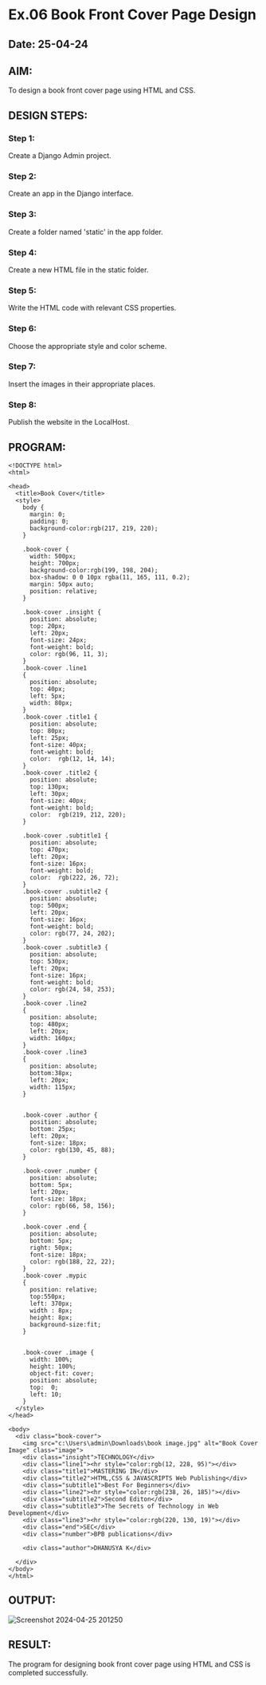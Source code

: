 # Ex.06 Book Front Cover Page Design
## Date: 25-04-24

## AIM:
To design a book front cover page using HTML and CSS.

## DESIGN STEPS:

### Step 1:
Create a Django Admin project.

### Step 2:
Create an app in the Django interface.

### Step 3:
Create a folder named 'static' in the app folder.

### Step 4:
Create a new HTML file in the static folder.

### Step 5:
Write the HTML code with relevant CSS properties.

### Step 6:
Choose the appropriate style and color scheme.

### Step 7:
Insert the images in their appropriate places.

### Step 8:
Publish the website in the LocalHost.

## PROGRAM:
~~~
<!DOCTYPE html>
<html>

<head>
  <title>Book Cover</title>
  <style>
    body {
      margin: 0;
      padding: 0;
      background-color:rgb(217, 219, 220);
    }

    .book-cover {
      width: 500px;
      height: 700px;
      background-color:rgb(199, 198, 204);
      box-shadow: 0 0 10px rgba(11, 165, 111, 0.2);
      margin: 50px auto;
      position: relative;
    }
    
    .book-cover .insight {
      position: absolute;
      top: 20px;
      left: 20px;
      font-size: 24px;
      font-weight: bold;
      color: rgb(96, 11, 3);
    }
    .book-cover .line1
    {
      position: absolute;
      top: 40px;
      left: 5px;
      width: 80px;
    }
    .book-cover .title1 {
      position: absolute;
      top: 80px;
      left: 25px;
      font-size: 40px;
      font-weight: bold;
      color:  rgb(12, 14, 14);
    }
    .book-cover .title2 {
      position: absolute;
      top: 130px;
      left: 30px;
      font-size: 40px;
      font-weight: bold;
      color:  rgb(219, 212, 220);
    }

    .book-cover .subtitle1 {
      position: absolute;
      top: 470px;
      left: 20px;
      font-size: 16px;
      font-weight: bold;
      color:  rgb(222, 26, 72);
    }
    .book-cover .subtitle2 {
      position: absolute;
      top: 500px;
      left: 20px;
      font-size: 16px;
      font-weight: bold;
      color: rgb(77, 24, 202);
    }
    .book-cover .subtitle3 {
      position: absolute;
      top: 530px;
      left: 20px;
      font-size: 16px;
      font-weight: bold;
      color: rgb(24, 58, 253);
    }
    .book-cover .line2
    {
      position: absolute;
      top: 480px;
      left: 20px;
      width: 160px;
    }
    .book-cover .line3
    {
      position: absolute;
      bottom:38px;
      left: 20px;
      width: 115px;
    }


    .book-cover .author {
      position: absolute;
      bottom: 25px;
      left: 20px;
      font-size: 18px;
      color: rgb(130, 45, 88);
    }

    .book-cover .number {
      position: absolute;
      bottom: 5px;
      left: 20px;
      font-size: 18px;
      color: rgb(66, 58, 156);
    }

    .book-cover .end {
      position: absolute;
      bottom: 5px;
      right: 50px;
      font-size: 18px;
      color: rgb(188, 22, 22);
    }
    .book-cover .mypic
    {
      position: relative;
      top:550px;
      left: 370px;
      width : 8px;
      height: 8px;
      background-size:fit;
    }


    .book-cover .image {
      width: 100%;
      height: 100%;
      object-fit: cover;
      position: absolute;
      top:  0;
      left: 10;
    }
  </style>
</head>

<body>
  <div class="book-cover">
    <img src="c:\Users\admin\Downloads\book image.jpg" alt="Book Cover Image" class="image">
    <div class="insight">TECHNOLOGY</div>
    <div class="line1"><hr style="color:rgb(12, 228, 95)"></div>
    <div class="title1">MASTERING IN</div>
    <div class="title2">HTML,CSS & JAVASCRIPTS Web Publishing</div>
    <div class="subtitle1">Best For Beginners</div>
    <div class="line2"><hr style="color:rgb(238, 26, 185)"></div>
    <div class="subtitle2">Second Editon</div>
    <div class="subtitle3">The Secrets of Technology in Web Development</div>
    <div class="line3"><hr style="color:rgb(220, 130, 19)"></div>
    <div class="end">SEC</div>
    <div class="number">BPB publications</div>

    <div class="author">DHANUSYA K</div>

  </div>
</body>
</html>
~~~
## OUTPUT:
![Screenshot 2024-04-25 201250](https://github.com/Dhanu654/cover/assets/148514965/bd8ac09c-6a13-4c66-a4c0-d403c7c36203)


## RESULT:
The program for designing book front cover page using HTML and CSS is completed successfully.
